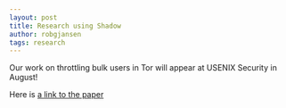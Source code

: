 ```yaml
---
layout: post
title: Research using Shadow
author: robgjansen
tags: research
---
```


Our work on throttling bulk users in Tor will appear at USENIX Security in August!

Here is [a link to the paper][throttling-usenix]

[throttling-usenix]: http://www-users.cs.umn.edu/~jansen/papers/throttling-sec2012.pdf
